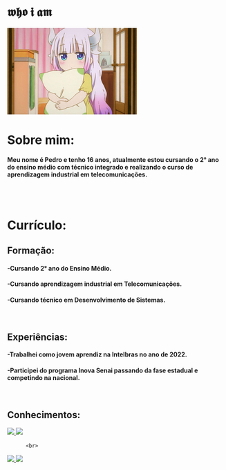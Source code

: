 #  𝖜𝖍𝖔 𝖎 𝖆𝖒

<img src="Imagens/lolizin(3).png"> 
<br>

# Sobre mim:

#### Meu nome é Pedro e tenho 16 anos, atualmente estou cursando o 2° ano do ensino médio com técnico integrado e realizando o curso de aprendizagem industrial em telecomunicações. 

<br>
<br>

# Currículo:

## Formação:
#### -Cursando 2° ano do Ensino Médio.
#### -Cursando aprendizagem industrial em Telecomunicações.
#### -Cursando técnico em Desenvolvimento de Sistemas.
<br>

## Experiências:
#### -Trabalhei como jovem aprendiz na Intelbras no ano de 2022.
#### -Participei do programa Inova Senai passando da fase estadual e competindo na nacional.
<br>

## Conhecimentos:
<a href="https://www.adobe.com/products/premiere.html" target="_blank">
            <img src="https://icon-library.com/images/adobe-premiere-icon/adobe-premiere-icon-18.jpg" style="width: 40px"/>
          </a>
          <a href="https://www.adobe.com/products/premiere.html" target="_blank">
            <img src="https://w7.pngwing.com/pngs/657/442/png-transparent-adobe-brand-brands-logo-logos-photoshop-logos-brands-icon.png" style="width: 40px"/>
          </a>
          
          
          <br>
<div>
<a href="https://github.com/nonameeee6666">
<img height="160em" src="https://github-readme-stats.vercel.app/api/top-langs/?username=nonameeee6666&layout=compact&langs_count=7&theme=dracula"/>
<img height="160em" src="https://github-readme-stats.vercel.app/api?username=nonameeee6666&show_icons=true&theme=dracula&include_all_commits=true&count_private=true"/>
</div>
